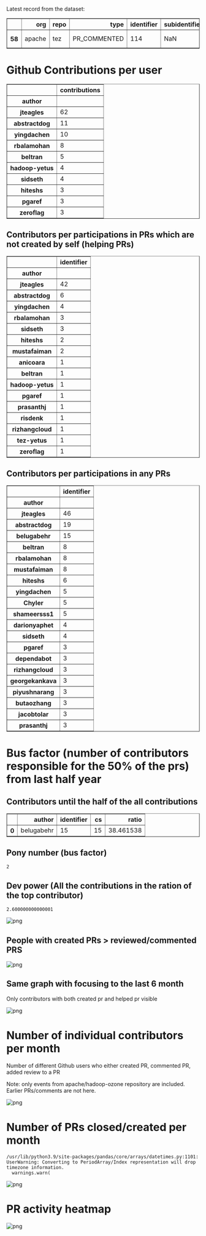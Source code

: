 Latest record from the dataset:




<div>
<table border="1" class="dataframe">
  <thead>
    <tr style="text-align: right;">
      <th></th>
      <th>org</th>
      <th>repo</th>
      <th>type</th>
      <th>identifier</th>
      <th>subidentifier</th>
      <th>date</th>
      <th>author</th>
      <th>owner</th>
      <th>project</th>
    </tr>
  </thead>
  <tbody>
    <tr>
      <th>58</th>
      <td>apache</td>
      <td>tez</td>
      <td>PR_COMMENTED</td>
      <td>114</td>
      <td>NaN</td>
      <td>2021-02-13 18:02:38+00:00</td>
      <td>jteagles</td>
      <td>abstractdog</td>
      <td>tez</td>
    </tr>
  </tbody>
</table>
</div>



# Github Contributions per user





<div>
<table border="1" class="dataframe">
  <thead>
    <tr style="text-align: right;">
      <th></th>
      <th>contributions</th>
    </tr>
    <tr>
      <th>author</th>
      <th></th>
    </tr>
  </thead>
  <tbody>
    <tr>
      <th>jteagles</th>
      <td>62</td>
    </tr>
    <tr>
      <th>abstractdog</th>
      <td>11</td>
    </tr>
    <tr>
      <th>yingdachen</th>
      <td>10</td>
    </tr>
    <tr>
      <th>rbalamohan</th>
      <td>8</td>
    </tr>
    <tr>
      <th>beltran</th>
      <td>5</td>
    </tr>
    <tr>
      <th>hadoop-yetus</th>
      <td>4</td>
    </tr>
    <tr>
      <th>sidseth</th>
      <td>4</td>
    </tr>
    <tr>
      <th>hiteshs</th>
      <td>3</td>
    </tr>
    <tr>
      <th>pgaref</th>
      <td>3</td>
    </tr>
    <tr>
      <th>zeroflag</th>
      <td>3</td>
    </tr>
  </tbody>
</table>
</div>



## Contributors per participations in PRs which are not created by self (helping PRs)




<div>
<table border="1" class="dataframe">
  <thead>
    <tr style="text-align: right;">
      <th></th>
      <th>identifier</th>
    </tr>
    <tr>
      <th>author</th>
      <th></th>
    </tr>
  </thead>
  <tbody>
    <tr>
      <th>jteagles</th>
      <td>42</td>
    </tr>
    <tr>
      <th>abstractdog</th>
      <td>6</td>
    </tr>
    <tr>
      <th>yingdachen</th>
      <td>4</td>
    </tr>
    <tr>
      <th>rbalamohan</th>
      <td>3</td>
    </tr>
    <tr>
      <th>sidseth</th>
      <td>3</td>
    </tr>
    <tr>
      <th>hiteshs</th>
      <td>2</td>
    </tr>
    <tr>
      <th>mustafaiman</th>
      <td>2</td>
    </tr>
    <tr>
      <th>anicoara</th>
      <td>1</td>
    </tr>
    <tr>
      <th>beltran</th>
      <td>1</td>
    </tr>
    <tr>
      <th>hadoop-yetus</th>
      <td>1</td>
    </tr>
    <tr>
      <th>pgaref</th>
      <td>1</td>
    </tr>
    <tr>
      <th>prasanthj</th>
      <td>1</td>
    </tr>
    <tr>
      <th>risdenk</th>
      <td>1</td>
    </tr>
    <tr>
      <th>rizhangcloud</th>
      <td>1</td>
    </tr>
    <tr>
      <th>tez-yetus</th>
      <td>1</td>
    </tr>
    <tr>
      <th>zeroflag</th>
      <td>1</td>
    </tr>
  </tbody>
</table>
</div>



## Contributors per participations in any PRs




<div>
<table border="1" class="dataframe">
  <thead>
    <tr style="text-align: right;">
      <th></th>
      <th>identifier</th>
    </tr>
    <tr>
      <th>author</th>
      <th></th>
    </tr>
  </thead>
  <tbody>
    <tr>
      <th>jteagles</th>
      <td>46</td>
    </tr>
    <tr>
      <th>abstractdog</th>
      <td>19</td>
    </tr>
    <tr>
      <th>belugabehr</th>
      <td>15</td>
    </tr>
    <tr>
      <th>beltran</th>
      <td>8</td>
    </tr>
    <tr>
      <th>rbalamohan</th>
      <td>8</td>
    </tr>
    <tr>
      <th>mustafaiman</th>
      <td>8</td>
    </tr>
    <tr>
      <th>hiteshs</th>
      <td>6</td>
    </tr>
    <tr>
      <th>yingdachen</th>
      <td>5</td>
    </tr>
    <tr>
      <th>Chyler</th>
      <td>5</td>
    </tr>
    <tr>
      <th>shameersss1</th>
      <td>5</td>
    </tr>
    <tr>
      <th>darionyaphet</th>
      <td>4</td>
    </tr>
    <tr>
      <th>sidseth</th>
      <td>4</td>
    </tr>
    <tr>
      <th>pgaref</th>
      <td>3</td>
    </tr>
    <tr>
      <th>dependabot</th>
      <td>3</td>
    </tr>
    <tr>
      <th>rizhangcloud</th>
      <td>3</td>
    </tr>
    <tr>
      <th>georgekankava</th>
      <td>3</td>
    </tr>
    <tr>
      <th>piyushnarang</th>
      <td>3</td>
    </tr>
    <tr>
      <th>butaozhang</th>
      <td>3</td>
    </tr>
    <tr>
      <th>jacobtolar</th>
      <td>3</td>
    </tr>
    <tr>
      <th>prasanthj</th>
      <td>3</td>
    </tr>
  </tbody>
</table>
</div>



# Bus factor (number of contributors responsible for the 50% of the prs) from last half year

## Contributors until the half of the all contributions




<div>
<table border="1" class="dataframe">
  <thead>
    <tr style="text-align: right;">
      <th></th>
      <th>author</th>
      <th>identifier</th>
      <th>cs</th>
      <th>ratio</th>
    </tr>
  </thead>
  <tbody>
    <tr>
      <th>0</th>
      <td>belugabehr</td>
      <td>15</td>
      <td>15</td>
      <td>38.461538</td>
    </tr>
  </tbody>
</table>
</div>



## Pony number (bus factor)




    2



## Dev power (All the contributions in the ration of the top contributor)




    2.600000000000001




    
![png](github-contributions_files/github-contributions_18_0.png)
    


## People with created PRs > reviewed/commented PRS


    
![png](github-contributions_files/github-contributions_21_0.png)
    


## Same graph with focusing to the last 6 month

Only contributors with both created pr and helped pr visible


    
![png](github-contributions_files/github-contributions_25_0.png)
    


# Number of individual contributors per month

Number of different Github users who either created PR, commented PR, added review to a PR

Note: only events from apache/hadoop-ozone repository are included. Earlier PRs/comments are not here.


    
![png](github-contributions_files/github-contributions_28_0.png)
    


# Number of PRs closed/created per month

    /usr/lib/python3.9/site-packages/pandas/core/arrays/datetimes.py:1101: UserWarning: Converting to PeriodArray/Index representation will drop timezone information.
      warnings.warn(



    
![png](github-contributions_files/github-contributions_31_0.png)
    


# PR activity heatmap


    
![png](github-contributions_files/github-contributions_34_0.png)
    

